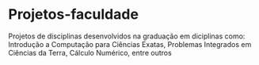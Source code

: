 # Projetos-faculdade
Projetos de disciplinas desenvolvidos na graduação em diciplinas como: Introdução a Computação para Ciências Exatas, Problemas Integrados em Ciências da Terra, Cálculo Numérico, entre outros
